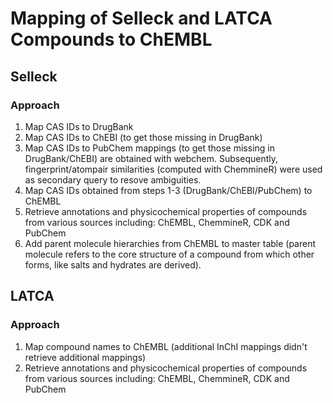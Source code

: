 # Mapping of Selleck and LATCA Compounds to ChEMBL

## Selleck
### Approach
1. Map CAS IDs to DrugBank
2. Map CAS IDs to ChEBI (to get those missing in DrugBank)
3. Map CAS IDs to PubChem mappings (to get those missing in DrugBank/ChEBI) are obtained with webchem. Subsequently, fingerprint/atompair similarities (computed with ChemmineR) were used as secondary query to resove ambiguities.
4. Map CAS IDs obtained from steps 1-3 (DrugBank/ChEBI/PubChem) to ChEMBL
5. Retrieve annotations and physicochemical properties of compounds from various sources including: ChEMBL, ChemmineR, CDK and PubChem
6. Add parent molecule hierarchies from ChEMBL to master table (parent molecule refers to the core structure of a compound from which other forms, like salts and hydrates are derived).

## LATCA
### Approach
1. Map compound names to ChEMBL (additional InChI mappings didn't retrieve additional mappings)
2. Retrieve annotations and physicochemical properties of compounds from various sources including: ChEMBL, ChemmineR, CDK and PubChem

